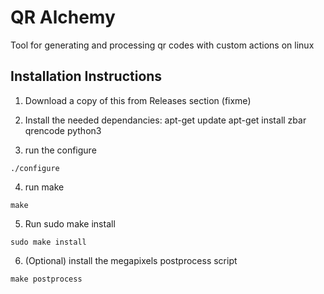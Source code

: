 # QR Alchemy
Tool for generating and processing qr codes with custom actions on linux

## Installation Instructions
 1. Download a copy of this from Releases section (fixme)

 2. Install the needed dependancies:
apt-get update
apt-get install zbar qrencode python3

 3. run the configure
```
./configure
```

 4. run make
```
make
```

 5. Run sudo make install
```
sudo make install
```

 6. (Optional) install the megapixels postprocess script
```
make postprocess
```
